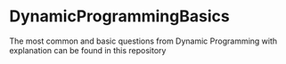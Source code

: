 # DynamicProgrammingBasics
The most common and basic questions from Dynamic Programming with explanation can be found in this repository 
